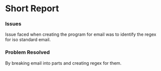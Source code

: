 
# Short Report #
### Issues ###
Issue faced when creating the program for email was to identify the regex for iso standard email.

### Problem Resolved ###
By breaking email into parts and creating regex for them.
